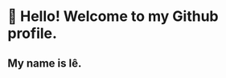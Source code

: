 # 👋 Hello! Welcome to my Github profile.
## My name is lê.

<!--
**souzrl/souzrl** is a ✨ _special_ ✨ repository because its `README.md` (this file) appears on your GitHub profile.

Here are some ideas to get you started:

- 😄 Pronouns: she/her

